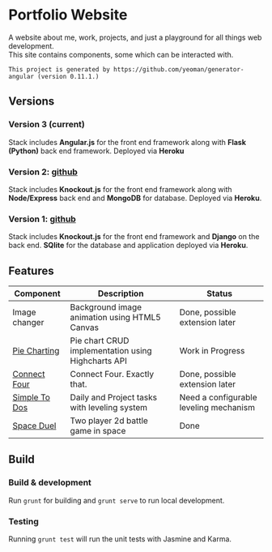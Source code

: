 # Portfolio Website

A website about me, work, projects, and just a playground for all things web development.<br/>
This site contains components, some which can be interacted with.

`This project is generated by https://github.com/yeoman/generator-angular (version 0.11.1.)`

## Versions
### Version 3 (current)
Stack includes **Angular.js** for the front end framework along with **Flask (Python)** back end framework. Deployed via **Heroku**

### Version 2: [github](https://github.com/alouiseq/my-ko-node-website)
Stack includes **Knockout.js** for the front end framework along with **Node/Express** back end and **MongoDB** for database. Deployed via **Heroku**.

### Version 1: [github](https://github.com/alouiseq/my-ko-django-website)
Stack includes **Knockout.js** for the front end framework and **Django** on the back end. **SQlite** for the database and application deployed via **Heroku**.

## Features
| Component                                                | Description                                        | Status                                 |
| -------------------------------------------------------- | -------------------------------------------------- | -------------------------------------- |
| Image changer                                            | Background image animation using HTML5 Canvas      | Done, possible extension later         | 
| [Pie Charting](https://github.com/alouiseq/pie-charting) | Pie chart CRUD implementation using Highcharts API | Work in Progress                       |
| [Connect Four](https://github.com/alouiseq/connectFour)  | Connect Four. Exactly that.                        | Done, possible extension later         |
| [Simple To Dos](https://github.com/alouiseq/todo-levels) | Daily and Project tasks with leveling system       | Need a configurable leveling mechanism |
| [Space Duel](https://github.com/alouiseq/space-duel)     | Two player 2d battle game in space                 | Done                                   |

## Build
### Build & development
Run `grunt` for building and `grunt serve` to run local development.

### Testing
Running `grunt test` will run the unit tests with Jasmine and Karma.
